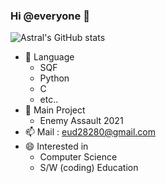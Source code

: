 ### Hi @everyone 👋

![Astral's GitHub stats](https://github-readme-stats.vercel.app/api?username=AstralEUD&count_private=true)

- 🌱 Language
  * SQF 
  * Python
  * C
  * etc..
- 💬 Main Project 
   * Enemy Assault 2021
- 📫 Mail : eud28280@gmail.com
- 😄 Interested in
   * Computer Science
   * S/W (coding) Education
